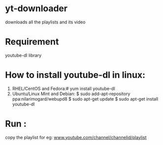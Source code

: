 # yt-downloader
downloads all the playlists and its video


# Requirement
youtube-dl library

# How to install youtube-dl in linux:
1. RHEL/CentOS and Fedora:# yum install youtube-dl
2. Ubuntu/Linux Mint and Debian:
   $ sudo add-apt-repository ppa:nilarimogard/webupd8
   $ sudo apt-get update
   $ sudo apt-get install youtube-dl
   
# Run :
  copy the playlist for eg: www.youtube.com/channel/channelid/playlist
